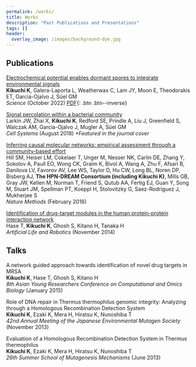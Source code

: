 ```yaml
---
permalink: /works/
title: Works
description: "Past Publications and Presentations"
tags: []
header:
  overlay_image: /images/background-dye.jpg
---
```


## Publications


[Electrochemical potential enables dormant spores to integrate environmental signals](https://www.science.org/doi/10.1126/science.abl7484)  
**Kikuchi K**, Galera-Laporta L, Weatherwax C, Lam JY, Moon E, Theodorakis ET, Garcia-Ojalvo J, Süel GM  
*Science* (October 2022)  [PDF](/assets/pdf/Kikuchi_Galera_Science_2022.pdf){: .btn .btn--inverse}


[Signal percolation within a bacterial community](https://www.cell.com/cell-systems/abstract/S2405-4712%2818%2930245-X)  
Larkin JW, Zhai X, **Kikuchi K**, Redford SE, Prindle A, Liu J, Greenfield S, Walczak AM, Garcia-Ojalvo J, Mugler A, Süel GM   
*Cell Systems* (August 2018) *\*Featured in the journal cover*


[Inferring causal molecular networks: empirical assessment through a community-based effort](https://www.nature.com/articles/nmeth.3773)  
Hill SM, Heiser LM, Cokelaer T, Unger M, Nesser NK, Carlin DE, Zhang Y, Sokolov A, Paull EO, Wong CK, Graim K, Bivol A, Wang A, Zhu F, Afsari B, Danilova LV, Favorov AV, Lee WS, Taylor D, Hu CW, Long BL, Noren DP, Bisberg AJ, **The HPN-DREAM Consortium (including Kikuchi K)**, Mills GB, Gray JW,	Kellen M, Norman T, Friend S, Qutub AA, Fertig EJ, Guan Y, Song M, Stuart JM, Spellman PT, Koeppl H, Stolovitzky G, Saez-Rodriguez J, Mukherjee S  
*Nature Methods* (February 2016)


[Identification of drug-target modules in the human protein-protein interaction network](https://link.springer.com/article/10.1007/s10015-014-0178-5)  
Hase T, **Kikuchi K**, Ghosh S, Kitano H, Tanaka H  
*Artificial Life and Robotics* (November 2014)


## Talks

A network guided approach towards identification of novel drug targets in MRSA  
**Kikuchi K**, Hase T, Ghosh S, Kitano H  
*8th Asian Young Researchers Conference on Computational and Omics Biology* (January 2015)  

Role of DNA repair in Thermus thermophilus genomic integrity: Analyzing through a Homologous Recombination Detection System  
**Kikuchi K**, Ezaki K, Mera H, Hiratsu K, Nunoshiba T  
*42nd Annual Meeting of the Japanese Environmental Mutagen Society* (November 2013)  

Evaluation of a Homologous Recombination Detection System in Thermus thermophilus  
**Kikuchi K**, Ezaki K, Mera H, Hiratsu K, Nunoshiba T  
*26th Summer School of Mutagenesis Mechanisms* (June 2013) 